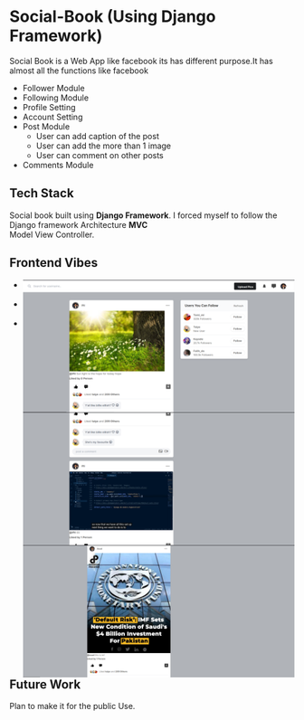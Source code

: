 # Social-Book (Using Django Framework)
Social Book is a Web App like facebook its has different purpose.It has almost all the functions like facebook  
* Follower Module
* Following Module
* Profile Setting
* Account Setting
* Post Module
  * User can add caption of the post
  * User can add the more than 1 image
  * User can comment on other posts
* Comments Module

## Tech Stack
Social book built using **Django Framework**. I forced myself to follow the Django framework Architecture **MVC**  
Model View Controller.

## Frontend Vibes
* <img src="https://github.com/iffishells/Social-Book/blob/90b6612a16b6be16aab46c59923ebfde4196830d/SS/ss-2.png"  
     alt="Markdown Monster icon"  
     style="float: left; margin-right: 10px;" />  

 *    <img src="https://github.com/iffishells/Social-Book/blob/90b6612a16b6be16aab46c59923ebfde4196830d/SS/ss-3.png"  
     alt="Markdown Monster icon"  
     style="float: left; margin-right: 10px;" />  
     
  *   <img src="https://github.com/iffishells/Social-Book/blob/90b6612a16b6be16aab46c59923ebfde4196830d/SS/ss-4.png"  
     alt="Markdown Monster icon"  
     style="float: left; margin-right: 10px;" />  
     
     
## Future Work
Plan to make it for the public Use.

